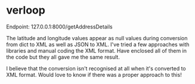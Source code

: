 # verloop

Endpoint: 127.0.0.1:8000/getAddressDetails


The latitude and longitude values appear as null values during conversion from dict to XML as well as JSON to XML. 
I've tried a few approaches with libraries and manual coding the XML format. Have enclosed all of them in the code
but they all gave me the same result. 

I believe that the conversion isn't recognised at all when it's converted to XML format. 
Would love to know if there was a proper approach to this!
